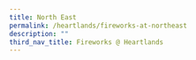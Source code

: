 ```yaml
---
title: North East
permalink: /heartlands/fireworks-at-northeast
description: ""
third_nav_title: Fireworks @ Heartlands
---
```

